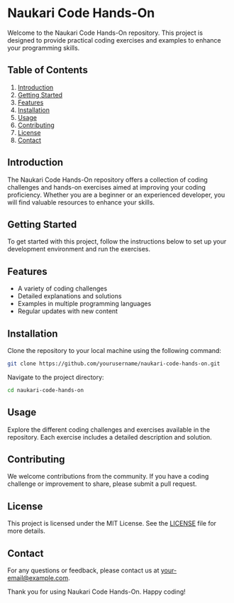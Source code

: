 # Naukari Code Hands-On

Welcome to the Naukari Code Hands-On repository. This project is designed to provide practical coding exercises and examples to enhance your programming skills.

## Table of Contents

1. [Introduction](#introduction)
2. [Getting Started](#getting-started)
3. [Features](#features)
4. [Installation](#installation)
5. [Usage](#usage)
6. [Contributing](#contributing)
7. [License](#license)
8. [Contact](#contact)

## Introduction

The Naukari Code Hands-On repository offers a collection of coding challenges and hands-on exercises aimed at improving your coding proficiency. Whether you are a beginner or an experienced developer, you will find valuable resources to enhance your skills.

## Getting Started

To get started with this project, follow the instructions below to set up your development environment and run the exercises.

## Features

- A variety of coding challenges
- Detailed explanations and solutions
- Examples in multiple programming languages
- Regular updates with new content

## Installation

Clone the repository to your local machine using the following command:

```bash
git clone https://github.com/yourusername/naukari-code-hands-on.git
```

Navigate to the project directory:

```bash
cd naukari-code-hands-on
```

## Usage

Explore the different coding challenges and exercises available in the repository. Each exercise includes a detailed description and solution.

## Contributing

We welcome contributions from the community. If you have a coding challenge or improvement to share, please submit a pull request.

## License

This project is licensed under the MIT License. See the [LICENSE](LICENSE) file for more details.

## Contact

For any questions or feedback, please contact us at [your-email@example.com](mailto:your-email@example.com).

Thank you for using Naukari Code Hands-On. Happy coding!
